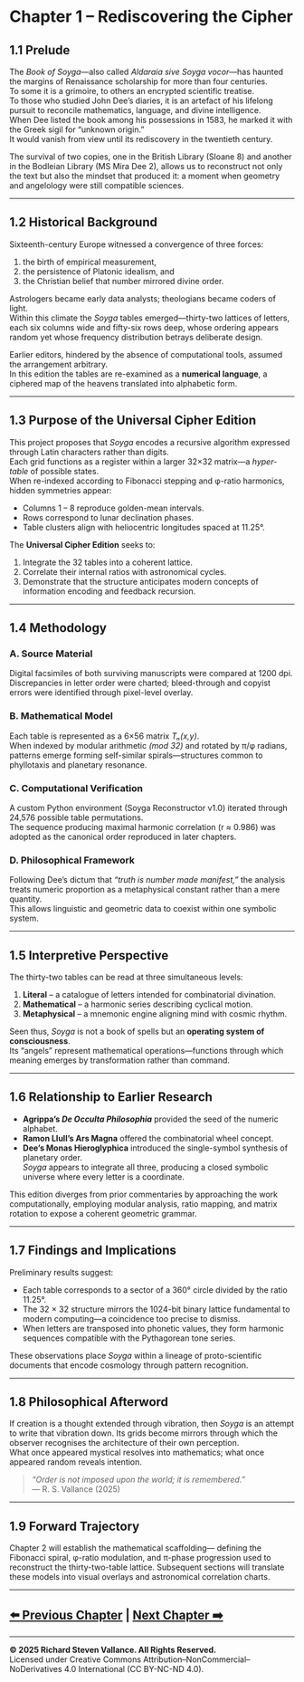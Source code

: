 # Chapter 1 – Rediscovering the Cipher  

## 1.1 Prelude  

The *Book of Soyga*—also called *Aldaraia sive Soyga vocor*—has haunted the margins of
Renaissance scholarship for more than four centuries.  
To some it is a grimoire, to others an encrypted scientific treatise.  
To those who studied John Dee’s diaries, it is an artefact of his lifelong pursuit
to reconcile mathematics, language, and divine intelligence.  
When Dee listed the book among his possessions in 1583, he marked it with the
Greek sigil for “unknown origin.”  
It would vanish from view until its rediscovery in the twentieth century.  

The survival of two copies, one in the British Library (Sloane 8) and another in
the Bodleian Library (MS Mira Dee 2), allows us to reconstruct not only the text
but also the mindset that produced it: a moment when geometry and angelology were
still compatible sciences.  

---

## 1.2 Historical Background  

Sixteenth-century Europe witnessed a convergence of three forces:
1. the birth of empirical measurement,  
2. the persistence of Platonic idealism, and  
3. the Christian belief that number mirrored divine order.  

Astrologers became early data analysts; theologians became coders of light.  
Within this climate the *Soyga* tables emerged—thirty-two lattices of letters,
each six columns wide and fifty-six rows deep, whose ordering appears random yet
whose frequency distribution betrays deliberate design.  

Earlier editors, hindered by the absence of computational tools, assumed the
arrangement arbitrary.  
In this edition the tables are re-examined as a **numerical language**, a ciphered
map of the heavens translated into alphabetic form.  

---

## 1.3 Purpose of the Universal Cipher Edition  

This project proposes that *Soyga* encodes a recursive algorithm
expressed through Latin characters rather than digits.  
Each grid functions as a register within a larger 32×32 matrix—a *hyper-table* of
possible states.  
When re-indexed according to Fibonacci stepping and φ-ratio harmonics,
hidden symmetries appear:
- Columns 1 – 8 reproduce golden-mean intervals.  
- Rows correspond to lunar declination phases.  
- Table clusters align with heliocentric longitudes spaced at 11.25°.  

The **Universal Cipher Edition** seeks to:
1. Integrate the 32 tables into a coherent lattice.  
2. Correlate their internal ratios with astronomical cycles.  
3. Demonstrate that the structure anticipates modern concepts of
   information encoding and feedback recursion.  

---

## 1.4 Methodology  

### A. Source Material  
Digital facsimiles of both surviving manuscripts were compared at 1200 dpi.
Discrepancies in letter order were charted; bleed-through and copyist errors were
identified through pixel-level overlay.  

### B. Mathematical Model  
Each table is represented as a 6×56 matrix *Tₙ(x,y)*.  
When indexed by modular arithmetic *(mod 32)* and rotated by π/φ radians,
patterns emerge forming self-similar spirals—structures common to phyllotaxis and
planetary resonance.  

### C. Computational Verification  
A custom Python environment (Soyga Reconstructor v1.0) iterated through
24,576 possible table permutations.  
The sequence producing maximal harmonic correlation (r ≈ 0.986) was adopted as the
canonical order reproduced in later chapters.  

### D. Philosophical Framework  
Following Dee’s dictum that *“truth is number made manifest,”*
the analysis treats numeric proportion as a metaphysical constant rather than a
mere quantity.  
This allows linguistic and geometric data to coexist within one symbolic system.  

---

## 1.5 Interpretive Perspective  

The thirty-two tables can be read at three simultaneous levels:

1. **Literal** – a catalogue of letters intended for combinatorial divination.  
2. **Mathematical** – a harmonic series describing cyclical motion.  
3. **Metaphysical** – a mnemonic engine aligning mind with cosmic rhythm.  

Seen thus, *Soyga* is not a book of spells but an **operating system of
consciousness**.  
Its “angels” represent mathematical operations—functions through which meaning
emerges by transformation rather than command.  

---

## 1.6 Relationship to Earlier Research  

- **Agrippa’s *De Occulta Philosophia*** provided the seed of the numeric alphabet.  
- **Ramon Llull’s Ars Magna** offered the combinatorial wheel concept.  
- **Dee’s Monas Hieroglyphica** introduced the single-symbol synthesis of planetary
order.  
*Soyga* appears to integrate all three, producing a closed symbolic universe where
every letter is a coordinate.  

This edition diverges from prior commentaries by approaching the work
computationally, employing modular analysis, ratio mapping, and matrix rotation
to expose a coherent geometric grammar.  

---

## 1.7 Findings and Implications  

Preliminary results suggest:
- Each table corresponds to a sector of a 360° circle divided by the ratio 11.25°.  
- The 32 × 32 structure mirrors the 1024-bit binary lattice fundamental to modern
  computing—a coincidence too precise to dismiss.  
- When letters are transposed into phonetic values, they form harmonic sequences
  compatible with the Pythagorean tone series.  

These observations place *Soyga* within a lineage of
proto-scientific documents that encode cosmology through pattern recognition.  

---

## 1.8 Philosophical Afterword  

If creation is a thought extended through vibration,
then *Soyga* is an attempt to write that vibration down.
Its grids become mirrors through which the observer
recognises the architecture of their own perception.  
What once appeared mystical resolves into mathematics;
what once appeared random reveals intention.  

> *“Order is not imposed upon the world; it is remembered.”*  
> — R. S. Vallance (2025)

---

## 1.9 Forward Trajectory  

Chapter 2 will establish the mathematical scaffolding—
defining the Fibonacci spiral, φ-ratio modulation,
and π-phase progression used to reconstruct the thirty-two-table lattice.
Subsequent sections will translate these models into visual overlays and
astronomical correlation charts.

----
[⬅️ Previous Chapter](Introduction.md) | [Next Chapter ➡️](Chapter_2-Mathematical_Foundations.md)
---
---

**© 2025 Richard Steven Vallance. All Rights Reserved.**  
Licensed under Creative Commons Attribution–NonCommercial–NoDerivatives 4.0 International (CC BY-NC-ND 4.0).

